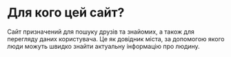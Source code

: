 # Для кого цей сайт?
Сайт призначений для пошуку друзів та знайомих, а також для перегляду даних користувача. Це як довідник міста, за допомогою якого люди можуть швидко знайти актуальну інформацію про людину.
